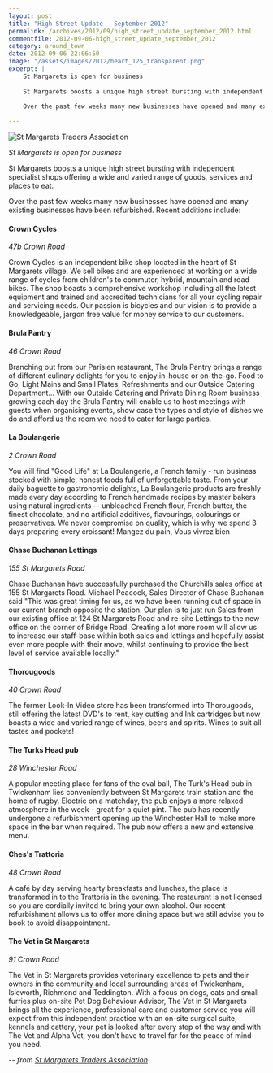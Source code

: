 ```yaml
---
layout: post
title: "High Street Update - September 2012"
permalink: /archives/2012/09/high_street_update_september_2012.html
commentfile: 2012-09-06-high_street_update_september_2012
category: around_town
date: 2012-09-06 22:06:50
image: "/assets/images/2012/heart_125_transparent.png"
excerpt: |
    St Margarets is open for business
    
    St Margarets boosts a unique high street bursting with independent specialist shops offering a wide and varied range of goods, services and places to eat.
    
    Over the past few weeks many new businesses have opened and many existing businesses have been refurbished. Recent additions include:

---
```


<img src="/assets/images/2012/heart_125_transparent.png" alt="St Margarets Traders Association" class="right"/>

*St Margarets is open for business*

St Margarets boosts a unique high street bursting with independent specialist shops offering a wide and varied range of goods, services and places to eat.

Over the past few weeks many new businesses have opened and many existing businesses have been refurbished. Recent additions include:

#### Crown Cycles

*47b Crown Road*

Crown Cycles is an independent bike shop located in the heart of St Margarets village. We sell bikes and are experienced at working on a wide range of cycles from children's to commuter, hybrid, mountain and road bikes. The shop boasts a comprehensive workshop including all the latest equipment and trained and accredited technicians for all your cycling repair and servicing needs. Our passion is bicycles and our vision is to provide a knowledgeable, jargon free value for money service to our customers.

#### Brula Pantry

*46 Crown Road*

Branching out from our Parisien restaurant, The Brula Pantry brings a range of different culinary delights for you to enjoy in-house or on-the-go. Food to Go, Light Mains and Small Plates, Refreshments and our Outside Catering Department... With our Outside Catering and Private Dining Room business growing each day the Brula Pantry will enable us to host meetings with guests when organising events, show case the types and style of dishes we do and afford us the room we need to cater for large parties.

#### La Boulangerie

*2 Crown Road*

You will find "Good Life" at La Boulangerie, a French family - run business stocked with simple, honest foods full of unforgettable taste. From your daily baguette to gastronomic delights, La Boulangerie products are freshly made every day according to French handmade recipes by master bakers using natural ingredients -- unbleached French flour, French butter, the finest chocolate, and no artificial additives, flavourings, colourings or preservatives. We never compromise on quality, which is why we spend 3 days preparing every croissant! Mangez du pain, Vous vivrez bien

#### Chase Buchanan Lettings

*155 St Margarets Road*

Chase Buchanan have successfully purchased the Churchills sales office at 155 St Margarets Road. Michael Peacock, Sales Director of Chase Buchanan said "This was great timing for us, as we have been running out of space in our current branch opposite the station. Our plan is to just run Sales from our existing office at 124 St Margarets Road and re-site Lettings to the new office on the corner of Bridge Road. Creating a lot more room will allow us to increase our staff-base within both sales and lettings and hopefully assist even more people with their move, whilst continuing to provide the best level of service available locally."

#### Thorougoods

*40 Crown Road*

The former Look-In Video store has been transformed into Thorougoods, still offering the latest DVD's to rent, key cutting and Ink cartridges but now boasts a wide and varied range of wines, beers and spirits. Wines to suit all tastes and pockets!

#### The Turks Head pub

*28 Winchester Road*

A popular meeting place for fans of the oval ball, The Turk's Head pub in Twickenham lies conveniently between St Margarets train station and the home of rugby. Electric on a matchday, the pub enjoys a more relaxed atmosphere in the week - great for a quiet pint. The pub has recently undergone a refurbishment opening up the Winchester Hall to make more space in the bar when required. The pub now offers a new and extensive menu.

#### Ches's Trattoria

*48 Crown Road*

A café by day serving hearty breakfasts and lunches, the place is transformed in to the Trattoria in the evening. The restaurant is not licensed so you are cordially invited to bring your own alcohol. Our recent refurbishment allows us to offer more dining space but we still advise you to book to avoid disappointment.

#### The Vet in St Margarets

*91 Crown Road*

The Vet in St Margarets provides veterinary excellence to pets and their owners in the community and local surrounding areas of Twickenham, Isleworth, Richmond and Teddington. With a focus on dogs, cats and small furries plus on-site Pet Dog Behaviour Advisor, The Vet in St Margarets brings all the experience, professional care and customer service you will expect from this independent practice with an on-site surgical suite, kennels and cattery, your pet is looked after every step of the way and with The Vet and Alpha Vet, you don't have to travel far for the peace of mind you need.

<cite>-- from [St Margarets Traders Association](http://www.mystmargarets.com</cite>)
